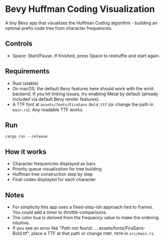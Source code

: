 # Bevy Huffman Coding Visualization

A tiny Bevy app that visualizes the Huffman Coding algorithm - building an optimal prefix code tree from character frequencies.

## Controls

- Space: Start/Pause. If finished, press Space to reshuffle and start again.

## Requirements

- Rust (stable)
- On macOS: the default Bevy features here should work with the winit backend. If you hit linking issues, try enabling Metal by default (already included via default Bevy render features).
- A TTF font at `assets/fonts/FiraSans-Bold.ttf` (or change the path in `main.rs`). Any readable TTF works.

## Run

```
cargo run --release
```

## How it works

- Character frequencies displayed as bars
- Priority queue visualization for tree building
- Huffman tree construction step by step
- Final codes displayed for each character

## Notes

- For simplicity this app uses a fixed-step-ish approach tied to frames. You could add a timer to throttle comparisons.
- The color hue is derived from the frequency value to make the ordering intuitive.
- If you see an error like "Path not found: ... assets/fonts/FiraSans-Bold.ttf", place a TTF at that path or change `FONT_PATH` in `src/main.rs`.
